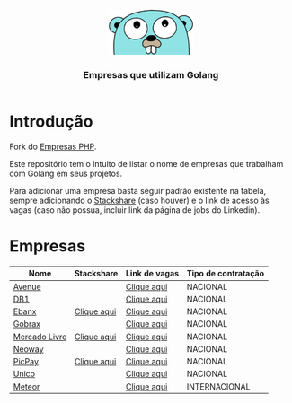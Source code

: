 <header>
    <p align="center">
        <img width="150" src="doc/images/gopher-face.png" alt="Gopher's face looking up" />
    </p>
    <h3 align="center">Empresas que utilizam Golang</h3>
</header>

# Introdução

Fork do [Empresas PHP](https://github.com/DanielHe4rt/empresas-php).

Este repositório tem o intuito de listar o nome de empresas que trabalham com Golang em seus projetos. 

Para adicionar uma empresa basta seguir padrão existente na tabela, sempre adicionando o 
[Stackshare](https://stackshare.io) (caso houver) e o link de acesso às vagas (caso não possua, incluir link da página de jobs do Linkedin).


# Empresas

| Nome                                                                       | Stackshare                                                                   | Link de vagas                                                                           | Tipo de contratação |
|----------------------------------------------------------------------------|------------------------------------------------------------------------------|-----------------------------------------------------------------------------------------|---------------------|
| [Avenue](https://avenue.us)                                                |                                                                              | [Clique aqui](https://avenue.gupy.io)                                                   | NACIONAL            |
| [DB1](https://www.db1.com.br)                                              |                                                                              | [Clique aqui](https://jobs.kenoby.com/db1-global-software-vagas)                        | NACIONAL            |
| [Ebanx](https://www.ebanx.com/br)                                          | [Clique aqui](https://stackshare.io/ebanx/ebanx)                             | [Clique aqui](https://boards.greenhouse.io/ebanx)                                       | NACIONAL            |
| [Gobrax](https://gobrax.com.br)                                            |                                                                              | [Clique aqui](https://www.linkedin.com/company/gobrax/jobs)                             | NACIONAL            |
| [Mercado Livre](https://mercadolivre.com.br/)                              | [Clique aqui](https://stackshare.io/mercadolibre/mercadolibre )              | [Clique aqui](https://mercadolibre.eightfold.ai/careers)                                | NACIONAL            |
| [Neoway](https://mercadolivre.com.br/)                                     |                                                                              | [Clique aqui](https://timeneoway.gupy.io/)                                              | NACIONAL            |
| [PicPay](https://picpay.com)                                               | [Clique aqui](https://stackshare.io/picpay/picpay)                           | [Clique aqui](https://picpay.com/oportunidades-de-emprego-e-carreiras/central-de-vagas) | NACIONAL            |
| [Unico](https://unico.io)                                                  |                                                                              | [Clique aqui](https://jobs.lever.co/unico)                                              | NACIONAL            |
| [Meteor](https://meteor.com)                                               |                                                                              | [Clique aqui](https://lp.meteor.com/company/careers)                                    | INTERNACIONAL       | 
